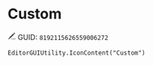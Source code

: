# Custom
![](/img/Custom.png)
GUID: `8192115626559006272`
```
EditorGUIUtility.IconContent("Custom")
```
